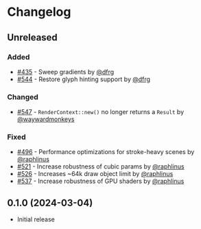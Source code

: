 # Changelog

<!-- Instructions

This changelog follows the patterns described here: <https://keepachangelog.com/en/1.0.0/>.

Subheadings to categorize changes are `added, changed, deprecated, removed, fixed, security`.

-->

## Unreleased

### Added

- [#435](https://github.com/linebender/vello/pull/435) - Sweep gradients by [@dfrg](https://github.com/drfg)
- [#544](https://github.com/linebender/vello/pull/544) - Restore glyph hinting support by [@dfrg](https://github.com/drfg)

### Changed

- [#547](https://github.com/linebender/vello/pull/547) - `RenderContext::new()` no longer returns a `Result` by [@waywardmonkeys](https://github.com/waywardmonkeys)

### Fixed

- [#496](https://github.com/linebender/vello/pull/496) - Performance optimizations for stroke-heavy scenes by [@raphlinus](https://github.com/raphlinus)
- [#521](https://github.com/linebender/vello/pull/521) - Increase robustness of cubic params by [@raphlinus](https://github.com/raphlinus)
- [#526](https://github.com/linebender/vello/pull/526) - Increases ~64k draw object limit by [@raphlinus](https://github.com/raphlinus)
- [#537](https://github.com/linebender/vello/pull/537) - Increase robustness of GPU shaders by [@raphlinus](https://github.com/raphlinus)

## 0.1.0 (2024-03-04)

- Initial release
